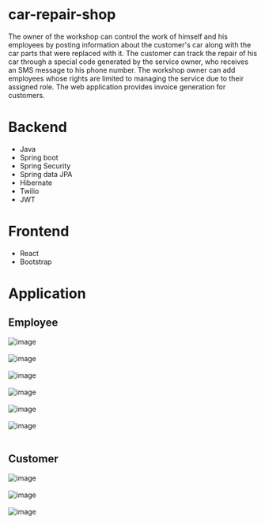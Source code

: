 # car-repair-shop
The owner of the workshop can control the work of himself and his employees by
posting information about the customer's car along with the car parts that were
replaced with it. The customer can track the repair of his car through a special
code generated by the service owner, who receives an SMS message to his
phone number. The workshop owner can add employees whose rights are
limited to managing the service due to their assigned role. The web application
provides invoice generation for customers.
# Backend
- Java
- Spring boot
- Spring Security
- Spring data JPA
- Hibernate
- Twilio
- JWT

# Frontend
- React
- Bootstrap

# Application
## Employee 
![image](https://github.com/rixis321/car-repair-shop/assets/58139675/69a90825-722a-4497-80bb-982bea62390b)
<br/>
<br/>
![image](https://github.com/rixis321/car-repair-shop/assets/58139675/f603959b-1471-4355-921d-80ef1876c92e)
<br/>
<br/>
![image](https://github.com/rixis321/car-repair-shop/assets/58139675/67d17dbb-564a-498c-9fc8-1e38f23b4242)
<br/>
<br/>
![image](https://github.com/rixis321/car-repair-shop/assets/58139675/28f74115-81c7-484b-a183-e9677c9453f8)
<br/>
<br/>
![image](https://github.com/rixis321/car-repair-shop/assets/58139675/2b4262ca-947d-41e3-ba48-7071c247b085)
<br/>
<br/>
![image](https://github.com/rixis321/car-repair-shop/assets/58139675/96703f78-9111-41b3-a538-4696c2a20379)
<br/>
<br/>

## Customer 
![image](https://github.com/rixis321/car-repair-shop/assets/58139675/9af3e85a-4fb7-4e2b-bb87-9b64c4f02bb3)
<br/>
<br/>
![image](https://github.com/rixis321/car-repair-shop/assets/58139675/8e07933f-9d3b-4401-ba11-bfb1fdef112f)
<br/>
<br/>
![image](https://github.com/rixis321/car-repair-shop/assets/58139675/be574482-03c1-4758-9e38-e1b206a36290)
<br/>
